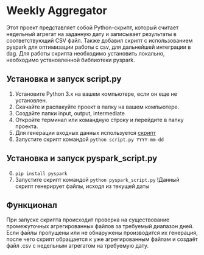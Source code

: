 # Weekly Aggregator

Этот проект представляет собой Python-скрипт, который считает недельный агрегат на заданную дату и записывает результаты в соответствующий CSV файл.
Также добавил скрипт с использованием pyspark для оптимизации работы с csv, для дальнейшей интеграции в dag. Для работы скрипта необходимо установить локально, необходимо установленной библиотеки pyspark. 

## Установка и запуск script.py

1. Установите Python 3.x на вашем компьютере, если он еще не установлен.
2. Скачайте и распакуйте проект в папку на вашем компьютере.
3. Создайте папки input, output, intermediate
4. Откройте терминал или командную строку и перейдите в папку проекта.
5. Для генерации входных данных используется [скрипт](https://gist.github.com/afazulzyanov/c4cff39c216be63c10be27d39b0577d8)
6. Запустите скрипт командой ````python script.py YYYY-mm-dd````

## Установка и запуск pyspark_script.py
6. ````pip install pyspark````
7. Запустите скрипт командой ````python pyspark_script.py````
   !Данный скрипт генерирует файлы, исходя из текущей даты

## Функционал
При запуске скрипта происходит проверка на существование промежуточных агрегированных файлов за требуемый диапазон дней. Если файлы пропущены или не обнаружены производится их генерация, после чего скрипт обращается к уже агрегированным файлам и создаёт файл .csv с недельным агрегатом на требуемую дату. 
